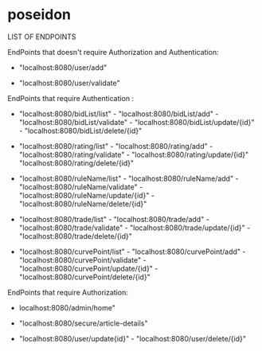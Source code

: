 # poseidon

LIST OF ENDPOINTS

EndPoints that doesn't require Authorization and Authentication:
 
 - "localhost:8080/user/add" 
 
 - "localhost:8080/user/validate" 

EndPoints that require Authentication :
 
 - "localhost:8080/bidList/list" - "localhost:8080/bidList/add" - "localhost:8080/bidList/validate" - "localhost:8080/bidList/update/{id}" -                            "localhost:8080/bidList/delete/{id}"
 
 - "localhost:8080/rating/list" - "localhost:8080/rating/add" - "localhost:8080/rating/validate" - "localhost:8080/rating/update/{id}"                                  "localhost:8080/rating/delete/{id}"
 
 - "localhost:8080/ruleName/list" - "localhost:8080/ruleName/add" - "localhost:8080/ruleName/validate" - "localhost:8080/ruleName/update/{id}" -                        "localhost:8080/ruleName/delete/{id}"
 
 - "localhost:8080/trade/list" - "localhost:8080/trade/add" - "localhost:8080/trade/validate" - "localhost:8080/trade/update/{id}" -                                    "localhost:8080/trade/delete/{id}"
 
 - "localhost:8080/curvePoint/list" - "localhost:8080/curvePoint/add" - "localhost:8080/curvePoint/validate" - "localhost:8080/curvePoint/update/{id}"  -              "localhost:8080/curvePoint/delete/{id}" 

EndPoints that require Authorization:
 
 - localhost:8080/admin/home"
 
 - "localhost:8080/secure/article-details"
 
 - "localhost:8080/user/update{id}" - "localhost:8080/user/delete/{id}"
